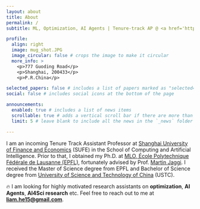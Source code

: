 ```yaml
---
layout: about
title: About
permalink: /
subtitle: ML, Optimization, AI Agents | Tenure-track AP @ <a href='https://english.sufe.edu.cn/'>SUFE </a>.

profile:
  align: right
  image: mug_shot.JPG
  image_circular: false # crops the image to make it circular
  more_info: >
    <p>777 Guoding Road</p>
    <p>Shanghai, 200433</p>
    <p>P.R.China</p>

selected_papers: false # includes a list of papers marked as "selected={true}"
social: false # includes social icons at the bottom of the page

announcements:
  enabled: true # includes a list of news items
  scrollable: true # adds a vertical scroll bar if there are more than 3 news items
  limit: 5 # leave blank to include all the news in the `_news` folder

---
```



I am an incoming Tenure Track Assistant Professor at [Shanghai University of Finance and Economics](https://english.sufe.edu.cn/) (SUFE) in the School of Computing and Artificial Intelligence. Prior to that, I obtained my Ph.D. at [MLO, École Polytechnique Fédérale de Lausanne (EPFL)](https://www.epfl.ch/labs/mlo/), fortunately advised by Prof. [Martin Jaggi](https://scholar.google.com/citations?user=r1TJBr8AAAAJ&hl=en). I received the Master of Science degree from EPFL and Bachelor of Science degree from [University of Science and Technology of China](https://www.ustc.edu.cn/) (USTC).

:fire: I am looking for highly motivated research assistants on **optimization**, **AI Agents**, **AI4Sci research** etc. Feel free to reach out to me at **liam.he15@gmail.com**. 
